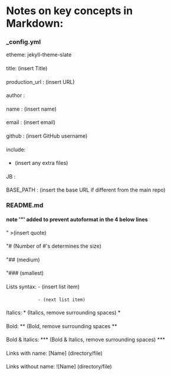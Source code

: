 # Notes on key concepts in Markdown:

### _config.yml

etheme: jekyll-theme-slate
####
title: (insert Title)
####
production_url : (insert URL)
####
author :
####
  name : (insert name)
  ####
  email : (insert email)
  ####
  github : (insert GitHub username)
####
include: 
####
  - (insert any extra files)
####
JB :
####
  BASE_PATH : (insert the base URL if different from the main repo)
####
### README.md
####
#### note '"' added to prevent autoformat in the 4 below lines 
"  >(insert quote)
####
"# (Number of #'s determines the size)
####
"## (medium)
####
"### (smallest)
####
Lists syntax:   - (insert list item)
####
                - (next list item)
####
Italics: * (Italics, remove surrounding spaces) *
####
Bold: ** (Bold, remove surrounding spaces **
####
Bold & Italics: *** (Bold & Italics, remove surrounding spaces) ***
####
Links with name: [Name] (directory/file)  
####
Links without name: ![Name] (directory/file)  

